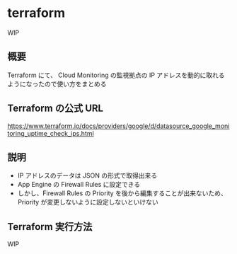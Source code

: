 # terraform

WIP

## 概要

Terraform にて、 Cloud Monitoring の監視拠点の IP アドレスを動的に取れるようになったので使い方をまとめる

## Terraform の公式 URL

https://www.terraform.io/docs/providers/google/d/datasource_google_monitoring_uptime_check_ips.html

## 説明

+ IP アドレスのデータは JSON の形式で取得出来る
+ App Engine の Firewall Rules に設定できる
+ しかし、Firewall Rules の Priority を後から編集することが出来ないため、Priority が変更しないように設定しないといけない

## Terraform 実行方法

WIP


